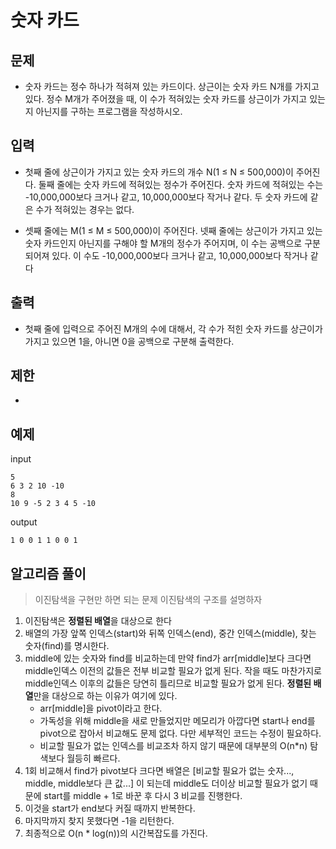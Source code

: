 # 숫자 카드

## 문제

- 숫자 카드는 정수 하나가 적혀져 있는 카드이다. 상근이는 숫자 카드 N개를 가지고 있다. 정수 M개가 주어졌을 때, 이 수가 적혀있는 숫자 카드를 상근이가 가지고 있는지 아닌지를 구하는 프로그램을 작성하시오.

## 입력

- 첫째 줄에 상근이가 가지고 있는 숫자 카드의 개수 N(1 ≤ N ≤ 500,000)이 주어진다. 둘째 줄에는 숫자 카드에 적혀있는 정수가 주어진다. 숫자 카드에 적혀있는 수는 -10,000,000보다 크거나 같고, 10,000,000보다 작거나 같다. 두 숫자 카드에 같은 수가 적혀있는 경우는 없다.

- 셋째 줄에는 M(1 ≤ M ≤ 500,000)이 주어진다. 넷째 줄에는 상근이가 가지고 있는 숫자 카드인지 아닌지를 구해야 할 M개의 정수가 주어지며, 이 수는 공백으로 구분되어져 있다. 이 수도 -10,000,000보다 크거나 같고, 10,000,000보다 작거나 같다


## 출력

- 첫째 줄에 입력으로 주어진 M개의 수에 대해서, 각 수가 적힌 숫자 카드를 상근이가 가지고 있으면 1을, 아니면 0을 공백으로 구분해 출력한다.

## 제한 

- 

## 예제

input
``` 
5
6 3 2 10 -10
8
10 9 -5 2 3 4 5 -10
```
output
``` 
1 0 0 1 1 0 0 1
```

## 알고리즘 풀이

> 이진탐색을 구현만 하면 되는 문제
> 이진탐색의 구조를 설명하자

1. 이진탐색은 **정렬된 배열**을 대상으로 한다 
2. 배열의 가장 앞쪽 인덱스(start)와 뒤쪽 인덱스(end), 중간 인덱스(middle), 찾는 숫자(find)를 명시한다.
3. middle에 있는 숫자와 find를 비교하는데 만약 find가 arr[middle]보다 크다면 middle인덱스 이전의 값들은 전부 비교할 필요가 없게 된다. 작을 때도 마찬가지로 middle인덱스 이후의 값들은 당연히 틀리므로 비교할 필요가 없게 된다. **정렬된 배열**만을 대상으로 하는 이유가 여기에 있다.
   - arr[middle]을 pivot이라고 한다.
   - 가독성을 위해 middle을 새로 만들었지만 메모리가 아깝다면 start나 end를 pivot으로 잡아서 비교해도 문제 없다. 다만 세부적인 코드는 수정이 필요하다.
   - 비교할 필요가 없는 인덱스를 비교조차 하지 않기 때문에 대부분의 O(n*n) 탐색보다 월등히 빠르다.
4. 1회 비교해서 find가 pivot보다 크다면 배열은 [비교할 필요가 없는 숫자..., middle, middle보다 큰 값...] 이 되는데 middle도 더이상 비교할 필요가 없기 때문에 start를 middle + 1로 바꾼 후 다시 3 비교를 진행한다. 
5. 이것을 start가 end보다 커질 때까지 반복한다.
6. 마지막까지 찾지 못했다면 -1을 리턴한다.
7. 최종적으로 O(n * log(n))의 시간복잡도를 가진다.